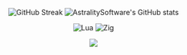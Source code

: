 <p align="center">
  <img src="https://github-readme-streak-stats.herokuapp.com?user=AstralitySoftware&theme=transparent&border_radius=10&date_format=j%20M%5B%20Y%5D&mode=weekly&card_width=600&card_height=200&stroke=0068EB" alt="GitHub Streak" />
  <img src="https://github-readme-stats.vercel.app/api?username=AstralitySoftware&show_icons=true&theme=radical" alt="AstralitySoftware's GitHub stats" />
</p>

<div align="center">
</div>

<p align="center">
  <img src="https://img.shields.io/badge/Lua-11111C?style=for-the-badge&logo=lua&logoColor=white" alt="Lua" />
  <img src="https://img.shields.io/badge/Zig-11111C?style=for-the-badge&logo=zig&logoColor=F7DF1E" alt="Zig" />
</p>

<div align="center">
  <a href="https://visitcount.itsvg.in">
    <img src="https://visitcount.itsvg.in/api?id=AstralitySoftware&label=Profile%20Views&icon=5&pretty=true" />
  </a>
</div>
